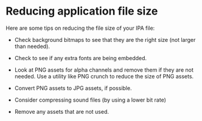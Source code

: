 # Reducing application file size

Here are some tips on reducing the file size of your IPA file:

- Check background bitmaps to see that they are the right size (not larger than
  needed).

- Check to see if any extra fonts are being embedded.

- Look at PNG assets for alpha channels and remove them if they are not needed.
  Use a utility like PNG crunch to reduce the size of PNG assets.

- Convert PNG assets to JPG assets, if possible.

- Consider compressing sound files (by using a lower bit rate)

- Remove any assets that are not used.
